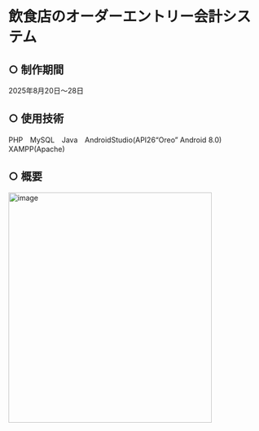 # 飲食店のオーダーエントリー会計システム
## ○ 制作期間
2025年8月20日～28日
## ○ 使用技術
PHP　MySQL　Java　AndroidStudio(API26“Oreo” Android 8.0)　XAMPP(Apache)
## ○ 概要
<img width="399" height="453" alt="image" src="https://github.com/user-attachments/assets/1f123685-f323-44bb-b3e2-0c21de7cccb7" />
